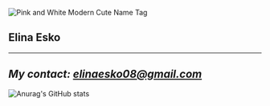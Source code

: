 
![Pink and White Modern Cute Name Tag](https://github.com/user-attachments/assets/62f1f62b-cdb5-428b-bc07-3a872b76d729)

## Elina Esko
---
*My contact: elinaesko08@gmail.com*
---
![Anurag's GitHub stats](https://github-readme-stats.vercel.app/apiElinaEskoanuraghazra&show_icons=true&theme=gruvbox)
<!--
**ElinaEsko/ElinaEsko** is a ✨ _special_ ✨ repository because its `README.md` (this file) appears on your GitHub profile.

Here are some ideas to get you started:

- 🔭 I’m currently working on ...
- 🌱 I’m currently learning ...
- 👯 I’m looking to collaborate on ...
- 🤔 I’m looking for help with ...
- 💬 Ask me about ...
- 📫 How to reach me: ...
- 😄 Pronouns: ...
- ⚡ Fun fact: ...
-->
